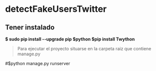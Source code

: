 # detectFakeUsersTwitter

## Tener instalado 
__$ sudo pip install --upgrade pip
$python
$pip install Twython__


>Para ejecutar el proyecto situarse en la carpeta raiz que contiene manage.py

#$python manage.py runserver

